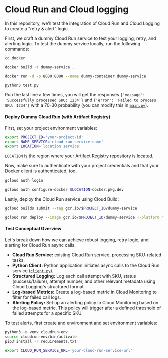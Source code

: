 # Cloud Run and Cloud logging
In this repository, we'll test the integration of Cloud Run and Cloud Logging to create a "retry &amp; alert" logic.

First, we craft a dummy Cloud Run service to test your logging, retry, and alerting logic. To test the dummy service locally, run the following commands:

```bash
cd docker
```
```bash
docker build -t dummy-service .
```
```bash
docker run -d -p 8080:8080 --name dummy-container dummy-service
```
```bash
python3 test.py
```

Run the last line a few times, you will get the responses `{'message': 'Successfully processed SKU: 1234'}` and `{'error': 'Failed to process SKU: 1234'}` with a 70-30 probability (you can modify this in [`main.py`](docker/main.py)).

#### Deploy Dummy Cloud Run (with Artifact Registry)
First, set your project environment variables: 
```bash
export PROJECT_ID='your-project-id'
export NAME_SERVICE='cloud-run-service-name'
export LOCATION='location service'
```
`LOCATION` is the region where your Artifact Registry repository is located.

Now, make sure to authenticate with your project credentials and that your Docker client is authenticated, too.
```bash
gcloud auth login
```
```bash
gcloud auth configure-docker $LOCATION-docker.pkg.dev
```

Lastly, deploy the Cloud Run service using Cloud Build:

```bash
gcloud builds submit --tag gcr.io/$PROJECT_ID/dummy-service
```
```bash
gcloud run deploy --image gcr.io/$PROJECT_ID/dummy-service --platform managed --allow-unauthenticated 
```

#### Test Conceptual Overview

Let's break down how we can achieve robust logging, retry logic, and alerting for Cloud Run async calls.

* **Cloud Run Service:** existing Cloud Run service, processing SKU-related tasks.
* **Python Client:** Python application initiates async calls to the Cloud Run service ([`client.py`](client.py)).
* **Structured Logging:** Log each call attempt with SKU, status (success/failure), attempt number, and other relevant metadata using Cloud Logging's structured format.
* **Log-based Metrics:** Create a log-based metric in Cloud Monitoring to filter for failed call logs.
* **Alerting Policy:** Set up an alerting policy in Cloud Monitoring based on the log-based metric. This policy will trigger after a defined threshold of failed attempts for a specific SKU.

To test alerts, first create and environment and set environment variables:
```bash
python3 -m venv cloudrun-env
source cloudrun-env/bin/activate
pip3 install -r requirements.txt
```
```bash
export CLOUD_RUN_SERVICE_URL='your-cloud-run-service-url'
```
